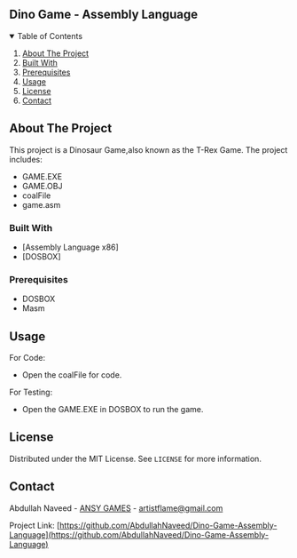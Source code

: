 ## Dino Game - Assembly Language

<!-- TABLE OF CONTENTS -->
<details open="open">
  <summary>Table of Contents</summary>
  <ol>
    <li>
      <a href="#about-the-project">About The Project</a></li>
    <li><a href="#built-with">Built With</a></li>
    <li><a href="#prerequisites">Prerequisites</a></li>
    <li><a href="#usage">Usage</a></li>
    <li><a href="#license">License</a></li>
    <li><a href="#contact">Contact</a></li>
  </ol>
</details>

<!-- ABOUT THE PROJECT -->
## About The Project

This project is a Dinosaur Game,also known as the T-Rex Game. The project includes:
* GAME.EXE
* GAME.OBJ
* coalFile
* game.asm

### Built With

* [Assembly Language x86]
* [DOSBOX]

### Prerequisites
* DOSBOX
* Masm

<!-- USAGE EXAMPLES -->
## Usage

For Code:
* Open the coalFile for code.

For Testing:
* Open the GAME.EXE in DOSBOX to run the game.

<!-- LICENSE -->
## License

Distributed under the MIT License. See `LICENSE` for more information.

<!-- CONTACT -->
## Contact

Abdullah Naveed - [ANSY GAMES](https://sites.google.com/view/ansy-games/home) - artistflame@gmail.com

Project Link: [https://github.com/AbdullahNaveed/Dino-Game-Assembly-Language](https://github.com/AbdullahNaveed/Dino-Game-Assembly-Language)
